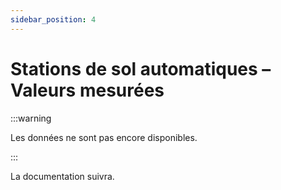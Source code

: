 ```yaml
---
sidebar_position: 4
---
```


# Stations de sol automatiques – Valeurs mesurées

:::warning

Les données ne sont pas encore disponibles.

:::

La documentation suivra.
